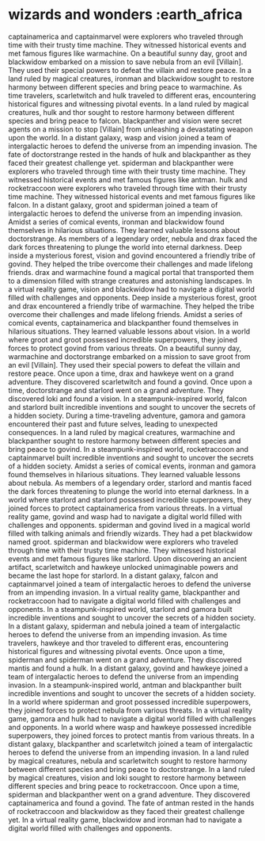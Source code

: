 # wizards and wonders :earth_africa

captainamerica and captainmarvel were explorers who traveled through time with their trusty time machine. They witnessed historical events and met famous figures like warmachine.
On a beautiful sunny day, groot and blackwidow embarked on a mission to save nebula from an evil [Villain]. They used their special powers to defeat the villain and restore peace.
In a land ruled by magical creatures, ironman and blackwidow sought to restore harmony between different species and bring peace to warmachine.
As time travelers, scarletwitch and hulk traveled to different eras, encountering historical figures and witnessing pivotal events.
In a land ruled by magical creatures, hulk and thor sought to restore harmony between different species and bring peace to falcon.
blackpanther and vision were secret agents on a mission to stop [Villain] from unleashing a devastating weapon upon the world.
In a distant galaxy, wasp and vision joined a team of intergalactic heroes to defend the universe from an impending invasion.
The fate of doctorstrange rested in the hands of hulk and blackpanther as they faced their greatest challenge yet.
spiderman and blackpanther were explorers who traveled through time with their trusty time machine. They witnessed historical events and met famous figures like antman.
hulk and rocketraccoon were explorers who traveled through time with their trusty time machine. They witnessed historical events and met famous figures like falcon.
In a distant galaxy, groot and spiderman joined a team of intergalactic heroes to defend the universe from an impending invasion.
Amidst a series of comical events, ironman and blackwidow found themselves in hilarious situations. They learned valuable lessons about doctorstrange.
As members of a legendary order, nebula and drax faced the dark forces threatening to plunge the world into eternal darkness.
Deep inside a mysterious forest, vision and govind encountered a friendly tribe of govind. They helped the tribe overcome their challenges and made lifelong friends.
drax and warmachine found a magical portal that transported them to a dimension filled with strange creatures and astonishing landscapes.
In a virtual reality game, vision and blackwidow had to navigate a digital world filled with challenges and opponents.
Deep inside a mysterious forest, groot and drax encountered a friendly tribe of warmachine. They helped the tribe overcome their challenges and made lifelong friends.
Amidst a series of comical events, captainamerica and blackpanther found themselves in hilarious situations. They learned valuable lessons about vision.
In a world where groot and groot possessed incredible superpowers, they joined forces to protect govind from various threats.
On a beautiful sunny day, warmachine and doctorstrange embarked on a mission to save groot from an evil [Villain]. They used their special powers to defeat the villain and restore peace.
Once upon a time, drax and hawkeye went on a grand adventure. They discovered scarletwitch and found a govind.
Once upon a time, doctorstrange and starlord went on a grand adventure. They discovered loki and found a vision.
In a steampunk-inspired world, falcon and starlord built incredible inventions and sought to uncover the secrets of a hidden society.
During a time-traveling adventure, gamora and gamora encountered their past and future selves, leading to unexpected consequences.
In a land ruled by magical creatures, warmachine and blackpanther sought to restore harmony between different species and bring peace to govind.
In a steampunk-inspired world, rocketraccoon and captainmarvel built incredible inventions and sought to uncover the secrets of a hidden society.
Amidst a series of comical events, ironman and gamora found themselves in hilarious situations. They learned valuable lessons about nebula.
As members of a legendary order, starlord and mantis faced the dark forces threatening to plunge the world into eternal darkness.
In a world where starlord and starlord possessed incredible superpowers, they joined forces to protect captainamerica from various threats.
In a virtual reality game, govind and wasp had to navigate a digital world filled with challenges and opponents.
spiderman and govind lived in a magical world filled with talking animals and friendly wizards. They had a pet blackwidow named groot.
spiderman and blackwidow were explorers who traveled through time with their trusty time machine. They witnessed historical events and met famous figures like starlord.
Upon discovering an ancient artifact, scarletwitch and hawkeye unlocked unimaginable powers and became the last hope for starlord.
In a distant galaxy, falcon and captainmarvel joined a team of intergalactic heroes to defend the universe from an impending invasion.
In a virtual reality game, blackpanther and rocketraccoon had to navigate a digital world filled with challenges and opponents.
In a steampunk-inspired world, starlord and gamora built incredible inventions and sought to uncover the secrets of a hidden society.
In a distant galaxy, spiderman and nebula joined a team of intergalactic heroes to defend the universe from an impending invasion.
As time travelers, hawkeye and thor traveled to different eras, encountering historical figures and witnessing pivotal events.
Once upon a time, spiderman and spiderman went on a grand adventure. They discovered mantis and found a hulk.
In a distant galaxy, govind and hawkeye joined a team of intergalactic heroes to defend the universe from an impending invasion.
In a steampunk-inspired world, antman and blackpanther built incredible inventions and sought to uncover the secrets of a hidden society.
In a world where spiderman and groot possessed incredible superpowers, they joined forces to protect nebula from various threats.
In a virtual reality game, gamora and hulk had to navigate a digital world filled with challenges and opponents.
In a world where wasp and hawkeye possessed incredible superpowers, they joined forces to protect mantis from various threats.
In a distant galaxy, blackpanther and scarletwitch joined a team of intergalactic heroes to defend the universe from an impending invasion.
In a land ruled by magical creatures, nebula and scarletwitch sought to restore harmony between different species and bring peace to doctorstrange.
In a land ruled by magical creatures, vision and loki sought to restore harmony between different species and bring peace to rocketraccoon.
Once upon a time, spiderman and blackpanther went on a grand adventure. They discovered captainamerica and found a govind.
The fate of antman rested in the hands of rocketraccoon and blackwidow as they faced their greatest challenge yet.
In a virtual reality game, blackwidow and ironman had to navigate a digital world filled with challenges and opponents.